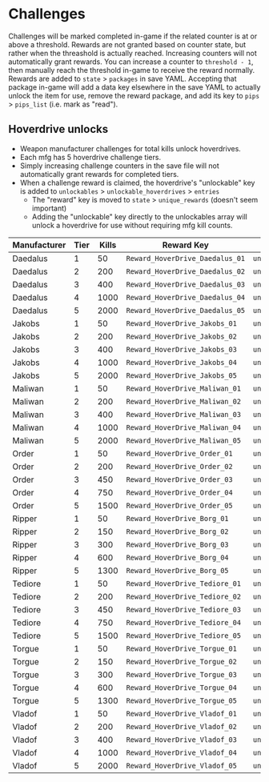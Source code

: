 # Challenges
Challenges will be marked completed in-game if the related counter is at or above a threshold. Rewards are not granted based on counter state, but rather when the threashold is actually reached. Increasing counters will not automatically grant rewards. You can increase a counter to `threshold - 1`, then manually reach the threshold in-game to receive the reward normally. Rewards are added to `state` > `packages` in save YAML. Accepting that package in-game will add a data key elsewhere in the save YAML to actually unlock the item for use, remove the reward package, and add its key to `pips` > `pips_list` (i.e. mark as "read").

## Hoverdrive unlocks
- Weapon manufacturer challenges for total kills unlock hoverdrives.
- Each mfg has 5 hoverdrive challenge tiers.
- Simply increasing challenge counters in the save file will not automatically grant rewards for completed tiers.
- When a challenge reward is claimed, the hoverdrive's "unlockable" key is added to `unlockables` > `unlockable_hoverdrives` > `entries`
  - The "reward" key is moved to `state` > `unique_rewards` (doesn't seem important)
  - Adding the "unlockable" key directly to the unlockables array will unlock a hoverdrive for use without requiring mfg kill counts.

| Manufacturer | Tier | Kills | Reward Key                      | Unlockable Key                       |
|--------------|------|-------|---------------------------------|--------------------------------------|
| Daedalus     | 1    | 50    | `Reward_HoverDrive_Daedalus_01` | `unlockable_hoverdrives.Daedalus_01` |
| Daedalus     | 2    | 200   | `Reward_HoverDrive_Daedalus_02` | `unlockable_hoverdrives.Daedalus_02` |
| Daedalus     | 3    | 400   | `Reward_HoverDrive_Daedalus_03` | `unlockable_hoverdrives.Daedalus_03` |
| Daedalus     | 4    | 1000  | `Reward_HoverDrive_Daedalus_04` | `unlockable_hoverdrives.Daedalus_04` |
| Daedalus     | 5    | 2000  | `Reward_HoverDrive_Daedalus_05` | `unlockable_hoverdrives.Daedalus_05` |
| Jakobs       | 1    | 50    | `Reward_HoverDrive_Jakobs_01`   | `unlockable_hoverdrives.Jakobs_01`   |
| Jakobs       | 2    | 200   | `Reward_HoverDrive_Jakobs_02`   | `unlockable_hoverdrives.Jakobs_02`   |
| Jakobs       | 3    | 400   | `Reward_HoverDrive_Jakobs_03`   | `unlockable_hoverdrives.Jakobs_03`   |
| Jakobs       | 4    | 1000  | `Reward_HoverDrive_Jakobs_04`   | `unlockable_hoverdrives.Jakobs_04`   |
| Jakobs       | 5    | 2000  | `Reward_HoverDrive_Jakobs_05`   | `unlockable_hoverdrives.Jakobs_05`   |
| Maliwan      | 1    | 50    | `Reward_HoverDrive_Maliwan_01`  | `unlockable_hoverdrives.Maliwan_01`  |
| Maliwan      | 2    | 200   | `Reward_HoverDrive_Maliwan_02`  | `unlockable_hoverdrives.Maliwan_02`  |
| Maliwan      | 3    | 400   | `Reward_HoverDrive_Maliwan_03`  | `unlockable_hoverdrives.Maliwan_03`  |
| Maliwan      | 4    | 1000  | `Reward_HoverDrive_Maliwan_04`  | `unlockable_hoverdrives.Maliwan_04`  |
| Maliwan      | 5    | 2000  | `Reward_HoverDrive_Maliwan_05`  | `unlockable_hoverdrives.Maliwan_05`  |
| Order        | 1    | 50    | `Reward_HoverDrive_Order_01`    | `unlockable_hoverdrives.Order_01`    |
| Order        | 2    | 200   | `Reward_HoverDrive_Order_02`    | `unlockable_hoverdrives.Order_02`    |
| Order        | 3    | 450   | `Reward_HoverDrive_Order_03`    | `unlockable_hoverdrives.Order_03`    |
| Order        | 4    | 750   | `Reward_HoverDrive_Order_04`    | `unlockable_hoverdrives.Order_04`    |
| Order        | 5    | 1500  | `Reward_HoverDrive_Order_05`    | `unlockable_hoverdrives.Order_05`    |
| Ripper       | 1    | 50    | `Reward_HoverDrive_Borg_01`     | `unlockable_hoverdrives.Borg_01`     |
| Ripper       | 2    | 150   | `Reward_HoverDrive_Borg_02`     | `unlockable_hoverdrives.Borg_02`     |
| Ripper       | 3    | 300   | `Reward_HoverDrive_Borg_03`     | `unlockable_hoverdrives.Borg_03`     |
| Ripper       | 4    | 600   | `Reward_HoverDrive_Borg_04`     | `unlockable_hoverdrives.Borg_04`     |
| Ripper       | 5    | 1300  | `Reward_HoverDrive_Borg_05`     | `unlockable_hoverdrives.Borg_05`     |
| Tediore      | 1    | 50    | `Reward_HoverDrive_Tediore_01`  | `unlockable_hoverdrives.Tediore_01`  |
| Tediore      | 2    | 200   | `Reward_HoverDrive_Tediore_02`  | `unlockable_hoverdrives.Tediore_02`  |
| Tediore      | 3    | 450   | `Reward_HoverDrive_Tediore_03`  | `unlockable_hoverdrives.Tediore_03`  |
| Tediore      | 4    | 750   | `Reward_HoverDrive_Tediore_04`  | `unlockable_hoverdrives.Tediore_04`  |
| Tediore      | 5    | 1500  | `Reward_HoverDrive_Tediore_05`  | `unlockable_hoverdrives.Tediore_05`  |
| Torgue       | 1    | 50    | `Reward_HoverDrive_Torgue_01`   | `unlockable_hoverdrives.Torgue_01`   |
| Torgue       | 2    | 150   | `Reward_HoverDrive_Torgue_02`   | `unlockable_hoverdrives.Torgue_02`   |
| Torgue       | 3    | 300   | `Reward_HoverDrive_Torgue_03`   | `unlockable_hoverdrives.Torgue_03`   |
| Torgue       | 4    | 600   | `Reward_HoverDrive_Torgue_04`   | `unlockable_hoverdrives.Torgue_04`   |
| Torgue       | 5    | 1300  | `Reward_HoverDrive_Torgue_05`   | `unlockable_hoverdrives.Torgue_05`   |
| Vladof       | 1    | 50    | `Reward_HoverDrive_Vladof_01`   | `unlockable_hoverdrives.Vladof_01`   |
| Vladof       | 2    | 200   | `Reward_HoverDrive_Vladof_02`   | `unlockable_hoverdrives.Vladof_02`   |
| Vladof       | 3    | 400   | `Reward_HoverDrive_Vladof_03`   | `unlockable_hoverdrives.Vladof_03`   |
| Vladof       | 4    | 1000  | `Reward_HoverDrive_Vladof_04`   | `unlockable_hoverdrives.Vladof_04`   |
| Vladof       | 5    | 2000  | `Reward_HoverDrive_Vladof_05`   | `unlockable_hoverdrives.Vladof_05`   |
